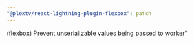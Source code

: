 ```yaml
---
"@plextv/react-lightning-plugin-flexbox": patch
---
```


(flexbox) Prevent unserializable values being passed to worker"
